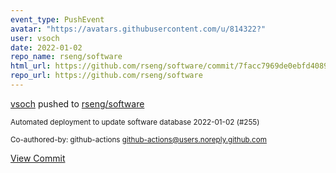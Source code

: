 ```yaml
---
event_type: PushEvent
avatar: "https://avatars.githubusercontent.com/u/814322?"
user: vsoch
date: 2022-01-02
repo_name: rseng/software
html_url: https://github.com/rseng/software/commit/7facc7969de0ebfd408912f360ef654a3f0d0793
repo_url: https://github.com/rseng/software
---
```


<a href='https://github.com/vsoch' target='_blank'>vsoch</a> pushed to <a href='https://github.com/rseng/software' target='_blank'>rseng/software</a>

<small>Automated deployment to update software database 2022-01-02 (#255)

Co-authored-by: github-actions <github-actions@users.noreply.github.com></small>

<a href='https://github.com/rseng/software/commit/7facc7969de0ebfd408912f360ef654a3f0d0793' target='_blank'>View Commit</a>